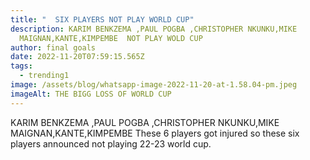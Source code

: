 ```yaml
---
title: "  SIX PLAYERS NOT PLAY WORLD CUP"
description: KARIM BENKZEMA ,PAUL POGBA ,CHRISTOPHER NKUNKU,MIKE
  MAIGNAN,KANTE,KIMPEMBE  NOT PLAY WOLD CUP
author: final goals
date: 2022-11-20T07:59:15.565Z
tags:
  - trending1
image: /assets/blog/whatsapp-image-2022-11-20-at-1.58.04-pm.jpeg
imageAlt: THE BIGG LOSS OF WORLD CUP
---
```

KARIM BENKZEMA ,PAUL POGBA ,CHRISTOPHER NKUNKU,MIKE MAIGNAN,KANTE,KIMPEMBE  These 6 players got injured so these six players announced not playing 22-23 world cup.